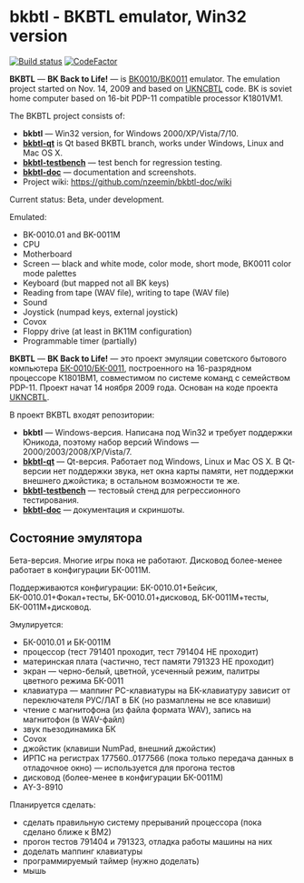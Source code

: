 # bkbtl - BKBTL emulator, Win32 version

[![Build status](https://ci.appveyor.com/api/projects/status/a1p2sovj2ew7iime?svg=true)](https://ci.appveyor.com/project/nzeemin/bkbtl)
[![CodeFactor](https://www.codefactor.io/repository/github/nzeemin/bkbtl/badge)](https://www.codefactor.io/repository/github/nzeemin/bkbtl)

**BKBTL** — **BK Back to Life!** — is [BK0010/BK0011](http://en.wikipedia.org/wiki/Elektronika_BK) emulator.
The emulation project started on Nov. 14, 2009 and based on [UKNCBTL](https://github.com/nzeemin/ukncbtl) code.
BK is soviet home computer based on 16-bit PDP-11 compatible processor K1801VM1.

The BKBTL project consists of:
* **bkbtl** — Win32 version, for Windows 2000/XP/Vista/7/10.
* [**bkbtl-qt**](https://github.com/nzeemin/bkbtl-qt) is Qt based BKBTL branch, works under Windows, Linux and Mac OS X.
* [**bkbtl-testbench**](https://github.com/nzeemin/bkbtl-testbench) — test bench for regression testing.
* [**bkbtl-doc**](https://github.com/nzeemin/bkbtl-doc) — documentation and screenshots.
* Project wiki: https://github.com/nzeemin/bkbtl-doc/wiki

Current status: Beta, under development.

Emulated:
* BK-0010.01 and BK-0011M
* CPU
* Motherboard
* Screen — black and white mode, color mode, short mode, BK0011 color mode palettes
* Keyboard (but mapped not all BK keys)
* Reading from tape (WAV file), writing to tape (WAV file)
* Sound
* Joystick (numpad keys, external joystick)
* Covox
* Floppy drive (at least in BK11M configuration)
* Programmable timer (partially)

**BKBTL** — **BK Back to Life!** — это проект эмуляции советского бытового компьютера [БК-0010/БК-0011](http://ru.wikipedia.org/wiki/БК), построенного на 16-разрядном процессоре К1801ВМ1, совместимом по системе команд с семейством PDP-11. Проект начат 14 ноября 2009 года. Основан на коде проекта [UKNCBTL](https://github.com/nzeemin/ukncbtl).

В проект BKBTL входят репозитории:
* **bkbtl** — Windows-версия. Написана под Win32 и требует поддержки Юникода, поэтому набор версий Windows — 2000/2003/2008/XP/Vista/7.
* [**bkbtl-qt**](https://github.com/nzeemin/bkbtl-qt) — Qt-версия. Работает под Windows, Linux и Mac OS X. В Qt-версии нет поддержки звука, нет окна карты памяти, нет поддержки внешнего джойстика; в остальном возможности те же.
* [**bkbtl-testbench**](https://github.com/nzeemin/bkbtl-testbench) — тестовый стенд для регрессионного тестирования.
* [**bkbtl-doc**](https://github.com/nzeemin/bkbtl-doc) — документация и скриншоты.

## Состояние эмулятора

Бета-версия. Многие игры пока не работают. Дисковод более-менее работает в конфигурации БК-0011М.

Поддерживаются конфигурации:
БК-0010.01+Бейсик, БК-0010.01+Фокал+тесты, БК-0010.01+дисковод, БК-0011М+тесты, БК-0011М+дисковод.

Эмулируется:
* БК-0010.01 и БК-0011М
* процессор (тест 791401 проходит, тест 791404 НЕ проходит)
* материнская плата (частично, тест памяти 791323 НЕ проходит)
* экран — черно-белый, цветной, усеченный режим, палитры цветного режима БК-0011
* клавиатура — маппинг PC-клавиатуры на БК-клавиатуру зависит от переключателя РУС/ЛАТ в БК (но размаплены не все клавиши)
* чтение с магнитофона (из файла формата WAV), запись на магнитофон (в WAV-файл)
* звук пьезодинамика БК
* Covox
* джойстик (клавиши NumPad, внешний джойстик)
* ИРПС на регистрах 177560..0177566 (пока только передача данных в отладочное окно) — используется для прогона тестов
* дисковод (более-менее в конфигурации БК-0011М)
* AY-3-8910

Планируется сделать:

* сделать правильную систему прерываний процессора (пока сделано ближе к ВМ2)
* прогон тестов 791404 и 791323, отладка работы машины на них
* доделать маппинг клавиатуры
* программируемый таймер (нужно доделать)
* мышь
